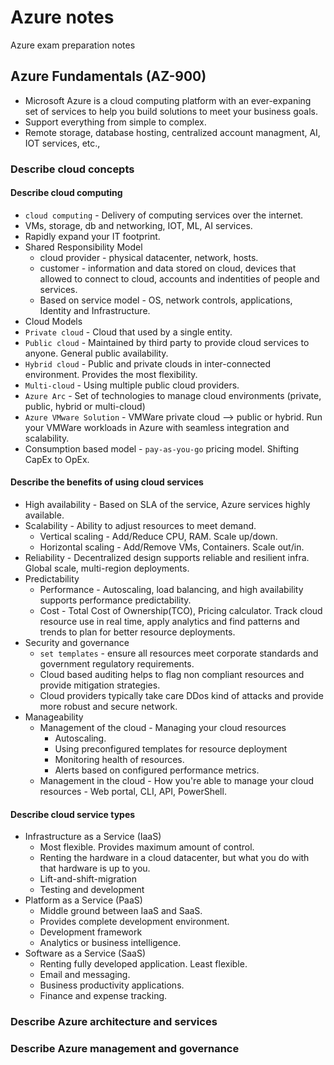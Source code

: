 # Azure notes
Azure exam preparation notes

## Azure Fundamentals (AZ-900)
- Microsoft Azure is a cloud computing platform with an ever-expaning set of services to help you build solutions to meet your business goals.
- Support everything from simple to complex.
- Remote storage, database hosting, centralized account managment, AI, IOT services, etc.,

### Describe cloud concepts
#### Describe cloud computing
- `cloud computing` - Delivery of computing services over the internet.
- VMs, storage, db and networking, IOT, ML, AI services. 
- Rapidly expand your IT footprint.
- Shared Responsibility Model
  - cloud provider - physical datacenter, network, hosts.
  - customer - information and data stored on cloud, devices that allowed to connect to cloud, accounts and indentities of people and services. 
  - Based on service model - OS, network controls, applications, Identity and Infrastructure.
 - Cloud Models
  - `Private cloud` - Cloud that used by a single entity.
  - `Public cloud` - Maintained by third party to provide cloud services to anyone. General public availability.
  - `Hybrid cloud` - Public and private clouds in inter-connected environment. Provides the most flexibility.
  - `Multi-cloud` - Using multiple public cloud providers. 
  - `Azure Arc` - Set of technologies to manage cloud environments (private, public, hybrid or multi-cloud)
  - `Azure VMware Solution` - VMWare private cloud --> public or hybrid. Run your VMWare workloads in Azure with seamless integration and scalability.
- Consumption based model - `pay-as-you-go` pricing model. Shifting CapEx to OpEx.

#### Describe the benefits of using cloud services
- High availability - Based on SLA of the service, Azure services highly available.
- Scalability - Ability to adjust resources to meet demand. 
  - Vertical scaling - Add/Reduce CPU, RAM. Scale up/down.
  - Horizontal scaling - Add/Remove VMs, Containers. Scale out/in.
- Reliability - Decentralized design supports reliable and resilient infra. Global scale, multi-region deployments.
- Predictability
  - Performance - Autoscaling, load balancing, and high availability supports performance predictability.
  - Cost - Total Cost of Ownership(TCO), Pricing calculator. Track cloud resource use in real time, apply analytics and find patterns and trends to plan for better resource deployments.
- Security and governance
  - `set templates` - ensure all resources meet corporate standards and government regulatory requirements.
  - Cloud based auditing helps to flag non compliant resources and provide mitigation strategies.
  - Cloud providers typically take care DDos kind of attacks and provide more robust and secure network.
- Manageability
  - Management of the cloud - Managing your cloud resources
    - Autoscaling.
    - Using preconfigured templates for resource deployment
    - Monitoring health of resources.
    - Alerts based on configured performance metrics.
  - Management in the cloud - How you're able to manage your cloud resources - Web portal, CLI, API, PowerShell.
#### Describe cloud service types
- Infrastructure as a Service (IaaS)
  - Most flexible. Provides maximum amount of control. 
  - Renting the hardware in a cloud datacenter, but what you do with that hardware is up to you.
  - Lift-and-shift-migration
  - Testing and development
- Platform as a Service (PaaS)
  - Middle ground between IaaS and SaaS.
  - Provides complete development environment.
  - Development framework
  - Analytics or business intelligence.
- Software as a Service (SaaS)
  - Renting fully developed application. Least flexible.
  - Email and messaging.
  - Business productivity applications.
  - Finance and expense tracking.

### Describe Azure architecture and services

### Describe Azure management and governance
